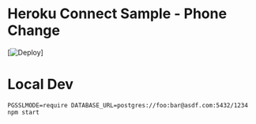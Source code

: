 # Heroku Connect Sample - Phone Change

[![Deploy](https://www.herokucdn.com/deploy/button.png)]
# Local Dev

    PGSSLMODE=require DATABASE_URL=postgres://foo:bar@asdf.com:5432/1234 npm start

